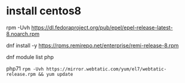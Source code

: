 install centos8
===============

rpm -Uvh https://dl.fedoraproject.org/pub/epel/epel-release-latest-8.noarch.rpm

dnf install -y https://rpms.remirepo.net/enterprise/remi-release-8.rpm

dnf module list php




php71
`rpm -Uvh https://mirror.webtatic.com/yum/el7/webtatic-release.rpm && yum update`
